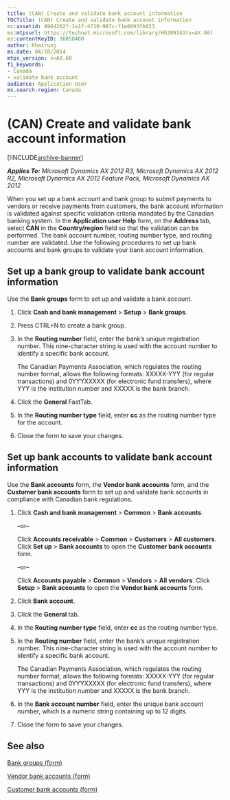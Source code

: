 ```yaml
---
title: (CAN) Create and validate bank account information
TOCTitle: (CAN) Create and validate bank account information
ms:assetid: 8964262f-1a1f-4710-987c-f1e0093fb023
ms:mtpsurl: https://technet.microsoft.com/library/Hh209343(v=AX.60)
ms:contentKeyID: 36058460
author: Khairunj
ms.date: 04/18/2014
mtps_version: v=AX.60
f1_keywords:
- Canada
- validate bank account
audience: Application User
ms.search.region: Canada
---
```


# (CAN) Create and validate bank account information 


[!INCLUDE[archive-banner](includes/archive-banner.md)]


_**Applies To:** Microsoft Dynamics AX 2012 R3, Microsoft Dynamics AX 2012 R2, Microsoft Dynamics AX 2012 Feature Pack, Microsoft Dynamics AX 2012_

When you set up a bank account and bank group to submit payments to vendors or receive payments from customers, the bank account information is validated against specific validation criteria mandated by the Canadian banking system. In the **Application user Help** form, on the **Address** tab, select **CAN** in the **Country/region** field so that the validation can be performed. The bank account number, routing number type, and routing number are validated. Use the following procedures to set up bank accounts and bank groups to validate your bank account information.

## Set up a bank group to validate bank account information

Use the **Bank groups** form to set up and validate a bank account.

1.  Click **Cash and bank management** \> **Setup** \> **Bank groups**.

2.  Press CTRL+N to create a bank group.

3.  In the **Routing number** field, enter the bank’s unique registration number. This nine-character string is used with the account number to identify a specific bank account.
    
    The Canadian Payments Association, which regulates the routing number format, allows the following formats: XXXXX-YYY (for regular transactions) and 0YYYXXXXX (for electronic fund transfers), where YYY is the institution number and XXXXX is the bank branch.

4.  Click the **General** FastTab.

5.  In the **Routing number type** field, enter **cc** as the routing number type for the account.

6.  Close the form to save your changes.

## Set up bank accounts to validate bank account information

Use the **Bank accounts** form, the **Vendor bank accounts** form, and the **Customer bank accounts** form to set up and validate bank accounts in compliance with Canadian bank regulations.

1.  Click **Cash and bank management** \> **Common** \> **Bank accounts**.
    
    –or–
    
    Click **Accounts receivable** \> **Common** \> **Customers** \> **All customers**. Click **Set up** \> **Bank accounts** to open the **Customer bank accounts** form.
    
    –or–
    
    Click **Accounts payable** \> **Common** \> **Vendors** \> **All vendors**. Click **Setup** \> **Bank accounts** to open the **Vendor bank accounts** form.

2.  Click **Bank account**.

3.  Click the **General** tab.

4.  In the **Routing number type** field, enter **cc** as the routing number type.

5.  In the **Routing number** field, enter the bank’s unique registration number. This nine-character string is used with the account number to identify a specific bank account.
    
    The Canadian Payments Association, which regulates the routing number format, allows the following formats: XXXXX-YYY (for regular transactions) and 0YYYXXXXX (for electronic fund transfers), where YYY is the institution number and XXXXX is the bank branch.

6.  In the **Bank account number** field, enter the unique bank account number, which is a numeric string containing up to 12 digits.

7.  Close the form to save your changes.

## See also

[Bank groups (form)](https://technet.microsoft.com/library/aa571457\(v=ax.60\))

[Vendor bank accounts (form)](https://technet.microsoft.com/library/aa589805\(v=ax.60\))

[Customer bank accounts (form)](https://technet.microsoft.com/library/aa575695\(v=ax.60\))

  


